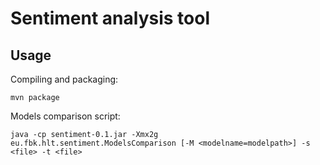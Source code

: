# Sentiment analysis tool

## Usage

Compiling and packaging:

`mvn package`

Models comparison script:

`java -cp sentiment-0.1.jar -Xmx2g eu.fbk.hlt.sentiment.ModelsComparison [-M <modelname=modelpath>] -s <file> -t <file>`
